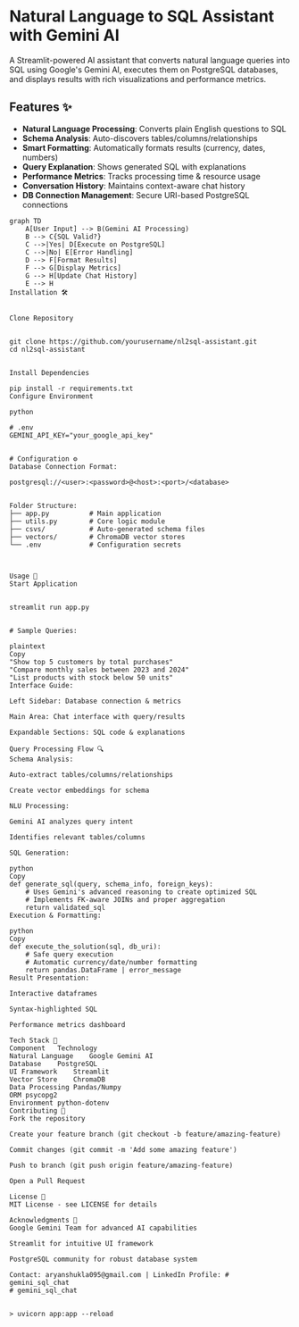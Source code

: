  
# Natural Language to SQL Assistant with Gemini AI

 

A Streamlit-powered AI assistant that converts natural language queries into SQL using Google's Gemini AI, executes them on PostgreSQL databases, and displays results with rich visualizations and performance metrics.
 

## Features ✨

- **Natural Language Processing**: Converts plain English questions to SQL
- **Schema Analysis**: Auto-discovers tables/columns/relationships
- **Smart Formatting**: Automatically formats results (currency, dates, numbers)
- **Query Explanation**: Shows generated SQL with explanations
- **Performance Metrics**: Tracks processing time & resource usage
- **Conversation History**: Maintains context-aware chat history
- **DB Connection Management**: Secure URI-based PostgreSQL connections


```mermaid
graph TD
    A[User Input] --> B(Gemini AI Processing)
    B --> C{SQL Valid?}
    C -->|Yes| D[Execute on PostgreSQL]
    C -->|No| E[Error Handling]
    D --> F[Format Results]
    F --> G[Display Metrics]
    G --> H[Update Chat History]
    E --> H
Installation 🛠️


Clone Repository

 
git clone https://github.com/yourusername/nl2sql-assistant.git
cd nl2sql-assistant


Install Dependencies
 
pip install -r requirements.txt
Configure Environment

python

# .env
GEMINI_API_KEY="your_google_api_key"


# Configuration ⚙️
Database Connection Format:
 
postgresql://<user>:<password>@<host>:<port>/<database>


Folder Structure:
├── app.py          # Main application
├── utils.py        # Core logic module
├── csvs/           # Auto-generated schema files
├── vectors/        # ChromaDB vector stores
└── .env            # Configuration secrets



Usage 🚀
Start Application

 
streamlit run app.py


# Sample Queries:

plaintext
Copy
"Show top 5 customers by total purchases"
"Compare monthly sales between 2023 and 2024"
"List products with stock below 50 units"
Interface Guide:

Left Sidebar: Database connection & metrics

Main Area: Chat interface with query/results

Expandable Sections: SQL code & explanations

Query Processing Flow 🔍
Schema Analysis:

Auto-extract tables/columns/relationships

Create vector embeddings for schema

NLU Processing:

Gemini AI analyzes query intent

Identifies relevant tables/columns

SQL Generation:

python
Copy
def generate_sql(query, schema_info, foreign_keys):
    # Uses Gemini's advanced reasoning to create optimized SQL
    # Implements FK-aware JOINs and proper aggregation
    return validated_sql
Execution & Formatting:

python
Copy
def execute_the_solution(sql, db_uri):
    # Safe query execution
    # Automatic currency/date/number formatting
    return pandas.DataFrame | error_message
Result Presentation:

Interactive dataframes

Syntax-highlighted SQL

Performance metrics dashboard

Tech Stack 🧩
Component	Technology
Natural Language	Google Gemini AI
Database	PostgreSQL
UI Framework	Streamlit
Vector Store	ChromaDB
Data Processing	Pandas/Numpy
ORM	psycopg2
Environment	python-dotenv
Contributing 🤝
Fork the repository

Create your feature branch (git checkout -b feature/amazing-feature)

Commit changes (git commit -m 'Add some amazing feature')

Push to branch (git push origin feature/amazing-feature)

Open a Pull Request

License 📄
MIT License - see LICENSE for details

Acknowledgments 🙏
Google Gemini Team for advanced AI capabilities

Streamlit for intuitive UI framework

PostgreSQL community for robust database system

Contact: aryanshukla095@gmail.com | LinkedIn Profile: # gemini_sql_chat
# gemini_sql_chat


> uvicorn app:app --reload 